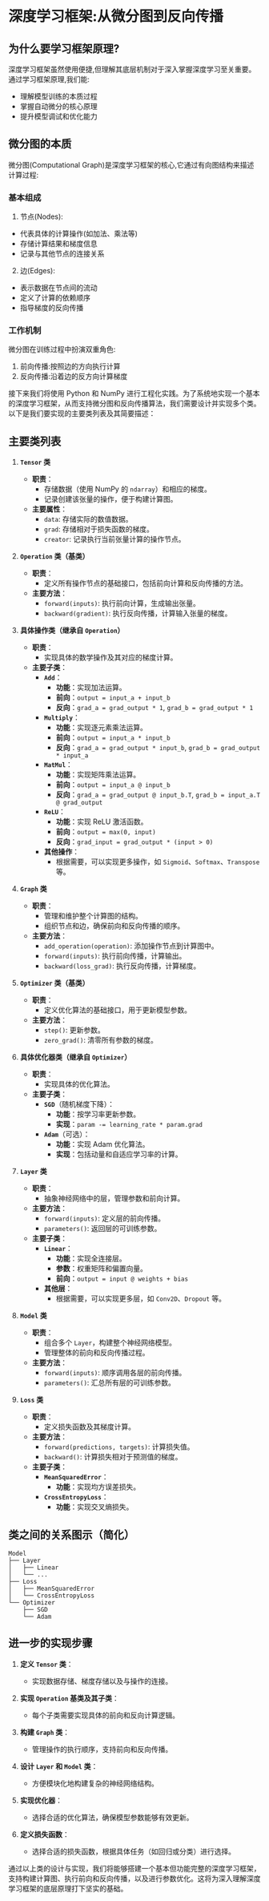 
# 深度学习框架:从微分图到反向传播
## 为什么要学习框架原理?
深度学习框架虽然使用便捷,但理解其底层机制对于深入掌握深度学习至关重要。通过学习框架原理,我们能:
- 理解模型训练的本质过程
- 掌握自动微分的核心原理  
- 提升模型调试和优化能力
## 微分图的本质
微分图(Computational Graph)是深度学习框架的核心,它通过有向图结构来描述计算过程:
### 基本组成
1. 节点(Nodes):
- 代表具体的计算操作(如加法、乘法等)
- 存储计算结果和梯度信息
- 记录与其他节点的连接关系
2. 边(Edges): 
- 表示数据在节点间的流动
- 定义了计算的依赖顺序
- 指导梯度的反向传播
### 工作机制
微分图在训练过程中扮演双重角色:
1. 前向传播:按照边的方向执行计算
2. 反向传播:沿着边的反方向计算梯度

接下来我们将使用 Python 和 NumPy 进行工程化实践。为了系统地实现一个基本的深度学习框架，从而支持微分图和反向传播算法，我们需要设计并实现多个类。以下是我们要实现的主要类列表及其简要描述：

## 主要类列表

1. **`Tensor` 类**
   - **职责**：
     - 存储数据（使用 NumPy 的 `ndarray`）和相应的梯度。
     - 记录创建该张量的操作，便于构建计算图。
   - **主要属性**：
     - `data`: 存储实际的数值数据。
     - `grad`: 存储相对于损失函数的梯度。
     - `creator`: 记录执行当前张量计算的操作节点。

2. **`Operation` 类（基类）**
   - **职责**：
     - 定义所有操作节点的基础接口，包括前向计算和反向传播的方法。
   - **主要方法**：
     - `forward(inputs)`: 执行前向计算，生成输出张量。
     - `backward(gradient)`: 执行反向传播，计算输入张量的梯度。

3. **具体操作类（继承自 `Operation`）**
   - **职责**：
     - 实现具体的数学操作及其对应的梯度计算。
   - **主要子类**：
     - **`Add`**：
       - **功能**：实现加法运算。
       - **前向**：`output = input_a + input_b`
       - **反向**：`grad_a = grad_output * 1`, `grad_b = grad_output * 1`
     - **`Multiply`**：
       - **功能**：实现逐元素乘法运算。
       - **前向**：`output = input_a * input_b`
       - **反向**：`grad_a = grad_output * input_b`, `grad_b = grad_output * input_a`
     - **`MatMul`**：
       - **功能**：实现矩阵乘法运算。
       - **前向**：`output = input_a @ input_b`
       - **反向**：`grad_a = grad_output @ input_b.T`, `grad_b = input_a.T @ grad_output`
     - **`ReLU`**：
       - **功能**：实现 ReLU 激活函数。
       - **前向**：`output = max(0, input)`
       - **反向**：`grad_input = grad_output * (input > 0)`
     - **其他操作**：
       - 根据需要，可以实现更多操作，如 `Sigmoid`、`Softmax`、`Transpose` 等。

4. **`Graph` 类**
   - **职责**：
     - 管理和维护整个计算图的结构。
     - 组织节点和边，确保前向和反向传播的顺序。
   - **主要方法**：
     - `add_operation(operation)`: 添加操作节点到计算图中。
     - `forward(inputs)`: 执行前向传播，计算输出。
     - `backward(loss_grad)`: 执行反向传播，计算梯度。

5. **`Optimizer` 类（基类）**
   - **职责**：
     - 定义优化算法的基础接口，用于更新模型参数。
   - **主要方法**：
     - `step()`: 更新参数。
     - `zero_grad()`: 清零所有参数的梯度。

6. **具体优化器类（继承自 `Optimizer`）**
   - **职责**：
     - 实现具体的优化算法。
   - **主要子类**：
     - **`SGD`**（随机梯度下降）：
       - **功能**：按学习率更新参数。
       - **实现**：`param -= learning_rate * param.grad`
     - **`Adam`**（可选）：
       - **功能**：实现 Adam 优化算法。
       - **实现**：包括动量和自适应学习率的计算。

7. **`Layer` 类**
   - **职责**：
     - 抽象神经网络中的层，管理参数和前向计算。
   - **主要方法**：
     - `forward(inputs)`: 定义层的前向传播。
     - `parameters()`: 返回层的可训练参数。
   - **主要子类**：
     - **`Linear`**：
       - **功能**：实现全连接层。
       - **参数**：权重矩阵和偏置向量。
       - **前向**：`output = input @ weights + bias`
     - **其他层**：
       - 根据需要，可以实现更多层，如 `Conv2D`、`Dropout` 等。

8. **`Model` 类**
   - **职责**：
     - 组合多个 `Layer`，构建整个神经网络模型。
     - 管理整体的前向和反向传播过程。
   - **主要方法**：
     - `forward(inputs)`: 顺序调用各层的前向传播。
     - `parameters()`: 汇总所有层的可训练参数。

9. **`Loss` 类**
   - **职责**：
     - 定义损失函数及其梯度计算。
   - **主要方法**：
     - `forward(predictions, targets)`: 计算损失值。
     - `backward()`: 计算损失相对于预测值的梯度。
   - **主要子类**：
     - **`MeanSquaredError`**：
       - **功能**：实现均方误差损失。
     - **`CrossEntropyLoss`**：
       - **功能**：实现交叉熵损失。

## 类之间的关系图示（简化）

```
Model
├── Layer
│   ├── Linear
│   └── ...
├── Loss
│   ├── MeanSquaredError
│   └── CrossEntropyLoss
└── Optimizer
    ├── SGD
    └── Adam
```

## 进一步的实现步骤

1. **定义 `Tensor` 类**：
   - 实现数据存储、梯度存储以及与操作的连接。
   
2. **实现 `Operation` 基类及其子类**：
   - 每个子类需要实现具体的前向和反向计算逻辑。
   
3. **构建 `Graph` 类**：
   - 管理操作的执行顺序，支持前向和反向传播。
   
4. **设计 `Layer` 和 `Model` 类**：
   - 方便模块化地构建复杂的神经网络结构。
   
5. **实现优化器**：
   - 选择合适的优化算法，确保模型参数能够有效更新。
   
6. **定义损失函数**：
   - 选择合适的损失函数，根据具体任务（如回归或分类）进行选择。

通过以上类的设计与实现，我们将能够搭建一个基本但功能完整的深度学习框架，支持构建计算图、执行前向和反向传播，以及进行参数优化。这将为深入理解深度学习框架的底层原理打下坚实的基础。

<script src="https://giscus.app/client.js"
        data-repo="InuyashaYang/AIDIY"
        data-repo-id="R_kgDOM1VVTQ"
        data-category="Announcements"
        data-category-id="DIC_kwDOM1VVTc4Ckls_"
        data-mapping="pathname"
        data-strict="0"
        data-reactions-enabled="1"
        data-emit-metadata="0"
        data-input-position="bottom"
        data-theme="preferred_color_scheme"
        data-lang="zh-CN"
        crossorigin="anonymous"
        async>
</script>
